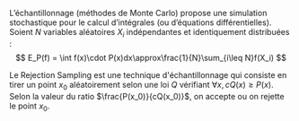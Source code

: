 

L’échantillonnage (méthodes de Monte Carlo) propose une simulation stochastique pour le calcul d’intégrales (ou d’équations différentielles). Soient $N$ variables aléatoires $X_i$ indépendantes et identiquement distribuées :
$$
E_P(f) = \int f(x)\cdot P(x)dx\approx\frac{1}{N}\sum_{i\leq N}f(X_i)
$$

Le Rejection Sampling est une technique d'échantillonnage qui consiste en tirer un point $x_0$ aléatoirement selon une loi $Q$ vérifiant $\forall x, cQ(x)\geq P(x)$. Selon la valeur du ratio $\frac{P(x_0)}{cQ(x_0)}$, on accepte ou on rejette le point $x_0$.